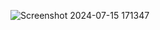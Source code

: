 ![Screenshot 2024-07-15 171347](https://github.com/user-attachments/assets/954c0402-b225-45db-b758-367764c29c2f)
